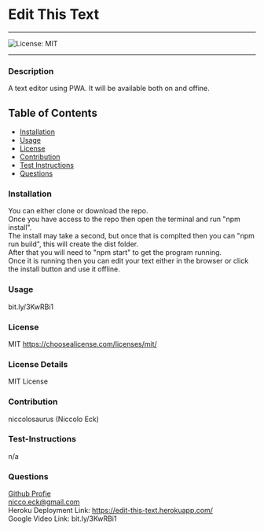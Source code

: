   # Edit This Text

  ----
  ![License: MIT](https://img.shields.io/badge/License-MIT-yellow.svg)

  ----

### Description
A text editor using PWA. It will be available both on and offine.

## Table of Contents
- [Installation](#installation)
- [Usage](#usage)
- [License](#license)
- [Contribution](#contribution)
- [Test Instructions](#test-instructions)
- [Questions](#questions)



### Installation
You can either clone or download the repo. </br> Once you have access to the repo then open the terminal and run "npm install". </br>  The install may take a second, but once that is complted then you can "npm run build", this will create the dist folder. </br> After that you will need to "npm start" to get the program running. </br> Once it is running then you can edit your text either in the browser or click the install button and use it offline.

### Usage
bit.ly/3KwRBi1

### License
MIT
https://choosealicense.com/licenses/mit/

### License Details

MIT License

### Contribution
niccolosaurus (Niccolo Eck)

### Test-Instructions
n/a

### Questions
[Github Profie](https://github.com/niccolosaurus)</br>
nicco.eck@gmail.com</br>
Heroku Deployment Link: https://edit-this-text.herokuapp.com/ </br>
Google Video Link: bit.ly/3KwRBi1 </br>